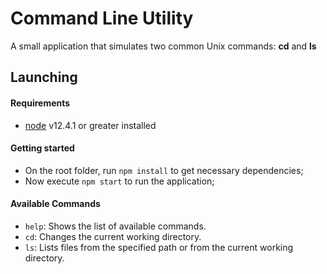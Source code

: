# Command Line Utility
A small application that simulates two common Unix commands: **cd** and **ls**

## Launching

#### Requirements
- [node](https://nodejs.org/en/download/) v12.4.1 or greater  installed

#### Getting started
- On the root folder, run `npm install` to get necessary dependencies;
- Now execute `npm start` to run the application;

#### Available Commands
- `help`: Shows the list of available commands.
- `cd`: Changes the current working directory.
- `ls`: Lists files from the specified path or from the current working directory.